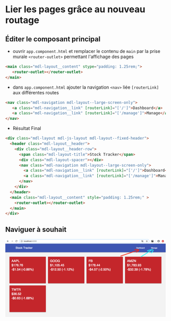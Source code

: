 # Lier les pages grâce au nouveau routage

## Éditer le composant principal

   - ouvrir `app.component.html` et remplacer le contenu de `main` par la prise murale `<router-outlet>` permettant l'affichage des pages
   
```html
<main class="mdl-layout__content" stype="padding: 1.25rem;">
   <router-outlet></router-outlet>
</main>
```

   - dans `app.component.html` ajouter la navigation `<nav>` liée `[routerLink]` aux différentes routes
   
```html
<nav class="mdl-navigation mdl-layout--large-screen-only">
   <a class="mdl-navigation__link" [routerLink]="['/']">Dashboard</a>
   <a class="mdl-navigation__link" [routerLink]="['/manage']">Manage</a>
</nav>
```

* Résultat Final

```html
<div class="mdl-layout mdl-js-layout mdl-layout--fixed-header">
  <header class="mdl-layout__header">
    <div class="mdl-layout__header-row">
      <span class="mdl-layout-title">Stock Tracker</span>
      <div class="mdl-layout-spacer"></div>
      <nav class="mdl-navigation mdl-layout--large-screen-only">
        <a class="mdl-navigation__link" [routerLink]="['/']">Dashboard</a>
        <a class="mdl-navigation__link" [routerLink]="['/manage']">Manage</a>
      </nav>
    </div>
  </header>
  <main class="mdl-layout__content" style="padding: 1.25rem;" >
    <router-outlet></router-outlet>
  </main>
</div>
```

## Naviguer à souhait

![image](../images/link.png)
